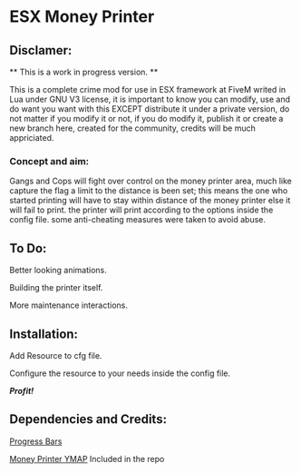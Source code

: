 # ESX Money Printer

## Disclamer: 
** This is a work in progress version. **


This is a complete crime mod for use in ESX framework at FiveM writed in Lua under GNU V3 license, it is important to know you can modify, use and do want you want with this EXCEPT distribute it under a private version, do not matter if you modify it or not, if you do modify it, publish it or create a new branch here, created for the community, credits will be much appriciated.

### Concept and aim:
Gangs and Cops will fight over control on the money printer area, much like capture the flag a limit to the distance is been set;
this means the one who started printing will have to stay within distance of the money printer else it will fail to print.
the printer will print according to the options inside the config file.
some anti-cheating measures were taken to avoid abuse.

## To Do:

Better looking animations. 

Building the printer itself. 

More maintenance interactions. 

## Installation:

Add Resource to cfg file.

Configure the resource to your needs inside the config file.

***Profit!***


## Dependencies and Credits:
[Progress Bars](https://github.com/EthanPeacock/progressBars/releases/tag/1.0)

[Money Printer YMAP](https://www.gta5-mods.com/maps/small-counterfeit-cash-operation)
Included in the repo
